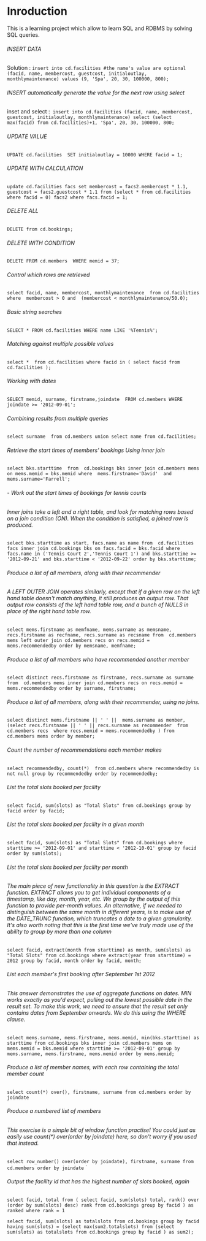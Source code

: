 # Inroduction
This is a learning project which allow to learn SQL and RDBMS by solving SQL queries.

###### INSERT DATA 

Solution : `insert into cd.facilities
	#the name's value are optional
    (facid, name, membercost, guestcost, initialoutlay, monthlymaintenance)
    values (9, 'Spa', 20, 30, 100000, 800); `

###### INSERT automatically generate the value for the next row using select 

inset and select :` insert into cd.facilities
    (facid, name, membercost, guestcost, initialoutlay, monthlymaintenance)
    select (select max(facid) from cd.facilities)+1, 'Spa', 20, 30, 100000, 800;`

###### UPDATE VALUE 

`UPDATE cd.facilities 
SET initialoutlay = 10000
WHERE facid = 1;`

###### UPDATE WITH CALCULATION 

`update cd.facilities facs
    set
        membercost = facs2.membercost * 1.1,
        guestcost = facs2.guestcost * 1.1
    from (select * from cd.facilities where facid = 0) facs2
    where facs.facid = 1;`

###### DELETE ALL 
`DELETE from cd.bookings;`

###### DELETE WITH CONDITION

`DELETE FROM cd.members 
WHERE memid = 37;`

###### Control which rows are retrieved

`select facid, name, membercost, monthlymaintenance 
	from cd.facilities 
	where 
		membercost > 0 and 
		(membercost < monthlymaintenance/50.0); `

###### Basic string searches

`SELECT * FROM cd.facilities
WHERE name LIKE '%Tennis%';`

###### Matching against multiple possible values
`select * 
	from cd.facilities
	where
		facid in (
			select facid from cd.facilities
			);`

###### Working with dates

`SELECT memid, surname, firstname,joindate 
     FROM cd.members
	     WHERE joindate >= '2012-09-01';`

###### Combining results from multiple queries

`select surname 
	from cd.members
union
select name
	from cd.facilities;        `  

###### Retrieve the start times of members' bookings Using inner join 

`select bks.starttime 
	from 
		cd.bookings bks
		inner join cd.members mems
			on mems.memid = bks.memid
	where 
		mems.firstname='David' 
		and mems.surname='Farrell';  `

###### - Work out the start times of bookings for tennis courts
###### Inner joins take a left and a right table, and look for matching rows based on a join condition (ON). When the condition is satisfied, a joined row is produced.

`select bks.starttime as start, facs.name as name
	from 
		cd.facilities facs
		inner join cd.bookings bks
			on facs.facid = bks.facid
	where 
		facs.name in ('Tennis Court 2','Tennis Court 1') and
		bks.starttime >= '2012-09-21' and
		bks.starttime < '2012-09-22'
order by bks.starttime;`          

###### Produce a list of all members, along with their recommender
###### A LEFT OUTER JOIN operates similarly, except that if a given row on the left hand table doesn't match anything, it still produces an output row. That output row consists of the left hand table row, and a bunch of NULLS in place of the right hand table row.

`select mems.firstname as memfname, mems.surname as memsname, recs.firstname as recfname, recs.surname as recsname
	from 
		cd.members mems
		left outer join cd.members recs
			on recs.memid = mems.recommendedby
order by memsname, memfname; `  

###### Produce a list of all members who have recommended another member

`select distinct recs.firstname as firstname, recs.surname as surname
	from 
		cd.members mems
		inner join cd.members recs
			on recs.memid = mems.recommendedby
order by surname, firstname;`

###### Produce a list of all members, along with their recommender, using no joins.

`select distinct mems.firstname || ' ' ||  mems.surname as member,
	(select recs.firstname || ' ' || recs.surname as recommender 
		from cd.members recs 
		where recs.memid = mems.recommendedby
	)
	from 
		cd.members mems
order by member;      `

###### Count the number of recommendations each member makes 

`select recommendedby, count(*) 
	from cd.members
	where recommendedby is not null
	group by recommendedby
order by recommendedby;`

###### List the total slots booked per facility

`select facid, sum(slots) as "Total Slots"
	from cd.bookings
	group by facid
order by facid;   `

###### List the total slots booked per facility in a given month

`select facid, sum(slots) as "Total Slots"
	from cd.bookings
	where
		starttime >= '2012-09-01'
		and starttime < '2012-10-01'
	group by facid
order by sum(slots);    `

###### List the total slots booked per facility per month
###### The main piece of new functionality in this question is the EXTRACT function. EXTRACT allows you to get individual components of a timestamp, like day, month, year, etc. We group by the output of this function to provide per-month values. An alternative, if we needed to distinguish between the same month in different years, is to make use of the DATE_TRUNC function, which truncates a date to a given granularity. It's also worth noting that this is the first time we've truly made use of the ability to group by more than one column

`select facid, extract(month from starttime) as month, sum(slots) as "Total Slots"
	from cd.bookings
	where extract(year from starttime) = 2012
	group by facid, month
order by facid, month;`  

###### List each member's first booking after September 1st 2012
###### This answer demonstrates the use of aggregate functions on dates. MIN works exactly as you'd expect, pulling out the lowest possible date in the result set. To make this work, we need to ensure that the result set only contains dates from September onwards. We do this using the WHERE clause.

`select mems.surname, mems.firstname, mems.memid, min(bks.starttime) as starttime
	from cd.bookings bks
	inner join cd.members mems on
		mems.memid = bks.memid
	where starttime >= '2012-09-01'
	group by mems.surname, mems.firstname, mems.memid
order by mems.memid;  `

###### Produce a list of member names, with each row containing the total member count

`select count(*) over(), firstname, surname
	from cd.members
order by joindate       ` 

###### Produce a numbered list of members 
###### This exercise is a simple bit of window function practise! You could just as easily use count(*) over(order by joindate) here, so don't worry if you used that instead.

`select row_number() over(order by joindate), firstname, surname
	from cd.members
order by joindate`     `

###### Output the facility id that has the highest number of slots booked, again

`select facid, total from (
	select facid, sum(slots) total, rank() over (order by sum(slots) desc) rank
        	from cd.bookings
		group by facid
	) as ranked
	where rank = 1      `

`select facid, sum(slots) as totalslots
	from cd.bookings
	group by facid
	having sum(slots) = (select max(sum2.totalslots) from
		(select sum(slots) as totalslots
		from cd.bookings
		group by facid
		) as sum2);`


